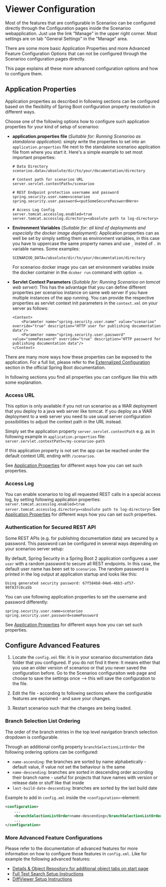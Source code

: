 # Viewer Configuration

Most of the features that are configurable in Scenarioo can be configured directly through the Configuration pages inside the Scenarioo webapplication. Just use the link "Manage" in the upper right corner. Most settings are on tab "General Settings" in the "Manage" area. 

There are some more basic Application Properties and more Advanced Feature Configuration Options that can not be configured through the Scenarioo configuration pages directly. 

This page explains all these more advanced configuration options and how to configure them.

## Application Properties

Application properties as described in following sections can be configured based on the flexibility of Spring Boot configuration property resolution in different ways.

Choose one of the following options how to configure such application properties for your kind of setup of scenarioo:

* **application.properties file** (*Suitable for: Running Scenarioo as standalone application*): simply write the properties to set into an `application.properties` file next to the standalone scenarioo application file from where you start it. Here's a simple example to set most important properties:
    ```
    # Data Directory
    scenarioo.data=/absolute/dir/to/your/documentation/directory
    
    # Context path for scenarioo URL
    server.servlet.contextPath=/scenarioo
    
    # REST Endpoint protection username and password
    spring.security.user.name=scenarioo
    spring.security.user.password=<putSomeSecurePasswordHere>
    
    # Access Log Config
    server.tomcat.accesslog.enabled=true
    server.tomcat.accesslog.directory=<absolute path to log-directory>
    ```

* **Environment Variables** (*Suitable for: all kind of deployments and especially the docker image deployment*): 
Application properties can as well be set by simply setting them as environment variables, in this case you have to uppercase the same property names and use `_` insted of `.` in variable names. Some examples:
    ```
    SCENARIOO_DATA=/absolute/dir/to/your/documentation/directory
    ```
    For scenarioo docker image you can set environment variables inside the docker container in the `dcoker run` command with option `-e`.

* **Servlet Context Parameters** (*Suitable for: Running Scenarioo on tomcat web server*): This has the advantage that you can define different properties per scenarioo instance on same web server if you have multiple instances of the app running. You can provide the respective properties as servlet context init parameters in the `context.xml` on your server as follows:
    ```
    <Context>
        <Parameter name="spring.security.user.name" value="scenarioo" override="true" description="HTTP user for publishing documentation data"/>
        <Parameter name="spring.security.user.password" value="somePassword" override="true" description="HTTP password for publishing documentation data"/>
    </Context>    
    ```

There are many more ways how these properties can be exposed to the application. For a full list, please refer to the [Externalized Configuration](https://docs.spring.io/spring-boot/docs/2.0.2.RELEASE/reference/html/boot-features-external-config.html#boot-features-external-config) section in the official Spring Boot documentation.

In following sections you find all properties you can configure like this with some explanation.

### Access URL

This option is only available if you not run scenarioo as a WAR deployment that you deploy to a java web server like tomcat. If you deploy as a WAR deployment to a web server you need to use usual server configuration possibilities to adjust the context path in the URL instead.

Simply set the application property `server.servlet.contextPath` e.g. as in following example in `application.properties` file:
    ```
    server.servlet.contextPath=/my-scenarioo-path
    ```

If this application property is not set the app can be reached under the default context URL ending with `/scenarioo`.

See [Application Properties](#application-properties) for different ways how you can set such properties.         

### Access Log

You can enable scenarioo to log all requested REST calls in a special access log, by setting following application properties:
     ```
     server.tomcat.accesslog.enabled=true
     server.tomcat.accesslog.directory=<absolute path to log-directory>
     ```
See [Application Properties](#application-properties) for different ways how you can set such properties.         
     
### Authentication for Secured REST API

Some REST APIs (e.g. for publishing documentation data) are secured by a password. This password can be configured in several ways depending on your scenarioo server setup:

By default, Spring Security in a Spring Boot 2 application configures a user `user` with a random password to secure all REST endpoints.
In this case, the default user name has been set to `scenarioo`. The random password is printed in the log output at application startup and looks like this:

```
Using generated security password: 67f584b8-04e6-46b3-af57-90f037c0ca5b
```

You can use following application properties to set the username and password differently:
```
spring.security.user.name=scenarioo
spring.security.user.password=somePassword
```

See [Application Properties](#application-properties) for different ways how you can set such properties.         

## Configure Advanced Features

1. Locate the `config.xml` file: it is in your scenarioo documentation data folder that you configured. If you do not find it there: It means either that you use an older version of scenarioo or that you never saved the configuration before. Go to the Scenarioo configuraiton web page and choose to save the settings once --> this will save the configuration to the file.

2. Edit the file - according to following sections where the configurable features are explained - and save your changes.

3. Restart scenarioo such that the changes are being loaded.

### Branch Selection List Ordering

The order of the branch entries in the top level navigation branch selection dropdown is configurable.

Through an additional config property `branchSelectionListOrder` the following ordering options can be configured:
* `name-ascending`: the branches are sorted by name alphabetically - default value, if value not set the behaviour is the same
* `name-descending`: branches are sorted in descending order according their branch name - useful for projects that have names with version or release date or stuff like that inside
* `last-build-date-descending`: branches are sorted by the last build date

Example to add in `config.xml` inside the `<configuration>`-element:
```xml
<configuration>
    ...
    <branchSelectionListOrder>name-descending</branchSelectionListOrder>
    ...
</configuration>
```

### More Advanced Feature Configurations

Please refer to the documentation of advanced features for more information on how to configure those features in `config.xml`. Like for example the following advanced features:

* [Details & Object Repository for additional object tabs on start page](../features/Details.md)
* [Full Text Search Setup Instructions](../features/full-text-search/setup.md)
* [DiffViewer Setup Instructions](../features/diff-viewer/setup.md)
